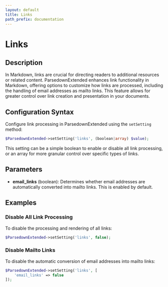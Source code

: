 ```yaml
---
layout: default
title: Links
path_prefix: documentation
---
```


# Links

## Description

In Markdown, links are crucial for directing readers to additional resources or related content. ParsedownExtended enhances link functionality in Markdown, offering options to customize how links are processed, including the handling of email addresses as mailto links. This feature allows for greater control over link creation and presentation in your documents.

## Configuration Syntax

Configure link processing in ParsedownExtended using the `setSetting` method:

```php
$ParsedownExtended->setSetting('links', (boolean|array) $value);
```

This setting can be a simple boolean to enable or disable all link processing, or an array for more granular control over specific types of links.

## Parameters

- **email_links** (boolean): Determines whether email addresses are automatically converted into mailto links. This is enabled by default.

## Examples

### Disable All Link Processing

To disable the processing and rendering of all links:

```php
$ParsedownExtended->setSetting('links', false);
```

### Disable Mailto Links

To disable the automatic conversion of email addresses into mailto links:

```php
$ParsedownExtended->setSetting('links', [
    'email_links' => false
]);
```
